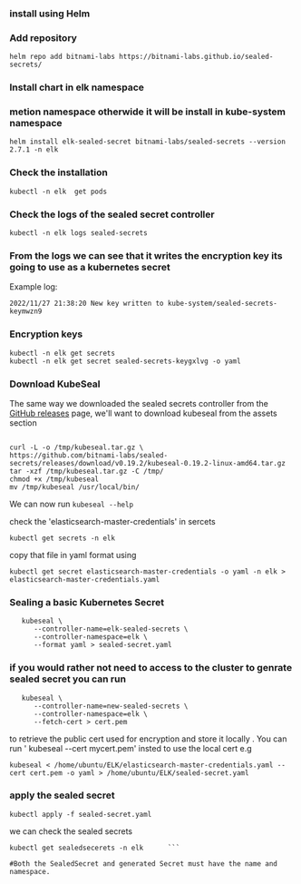 ### install using Helm

### Add repository

```
helm repo add bitnami-labs https://bitnami-labs.github.io/sealed-secrets/

```

### Install chart in elk namespace 

### metion namespace otherwide it will be install in kube-system namespace

```
helm install elk-sealed-secret bitnami-labs/sealed-secrets --version 2.7.1 -n elk

```

### Check the installation

``` 
kubectl -n elk  get pods
```

### Check the logs of the sealed secret controller

```
kubectl -n elk logs sealed-secrets 
```

### From the logs we can see that it writes the encryption key its going to use as a kubernetes secret
Example log:

```
2022/11/27 21:38:20 New key written to kube-system/sealed-secrets-keymwzn9
```

### Encryption keys

```
kubectl -n elk get secrets
kubectl -n elk get secret sealed-secrets-keygxlvg -o yaml

```

### Download KubeSeal

The same way we downloaded the sealed secrets controller from the [GitHub releases](https://github.com/bitnami-labs/sealed-secrets/releases) page,
we'll want to download kubeseal from the assets section 
```

curl -L -o /tmp/kubeseal.tar.gz \
https://github.com/bitnami-labs/sealed-secrets/releases/download/v0.19.2/kubeseal-0.19.2-linux-amd64.tar.gz
tar -xzf /tmp/kubeseal.tar.gz -C /tmp/
chmod +x /tmp/kubeseal
mv /tmp/kubeseal /usr/local/bin/
```
We can now run `kubeseal --help`

check the 'elasticsearch-master-credentials' in sercets
```
kubectl get secrets -n elk
```
copy that file in yaml format using 
```
kubectl get secret elasticsearch-master-credentials -o yaml -n elk > elasticsearch-master-credentials.yaml
```

### Sealing a basic Kubernetes Secret
 
```
   kubeseal \
      --controller-name=elk-sealed-secrets \
      --controller-namespace=elk \
      --format yaml > sealed-secret.yaml
```
### if you would rather not need to access to the cluster to genrate sealed secret you can run

```
   kubeseal \
      --controller-name=new-sealed-secrets \
      --controller-namespace=elk \
      --fetch-cert > cert.pem
```
to retrieve the public cert used for encryption and store it locally . You can run ' kubeseal --cert mycert.pem' insted to use the local cert e.g 
```
kubeseal < /home/ubuntu/ELK/elasticsearch-master-credentials.yaml --cert cert.pem -o yaml > /home/ubuntu/ELK/sealed-secret.yaml 
```

### apply the sealed secret 

``` 
kubectl apply -f sealed-secret.yaml
```
we can check the sealed secrets 
```
kubectl get sealedsecerets -n elk      ```

#Both the SealedSecret and generated Secret must have the name and namespace.
